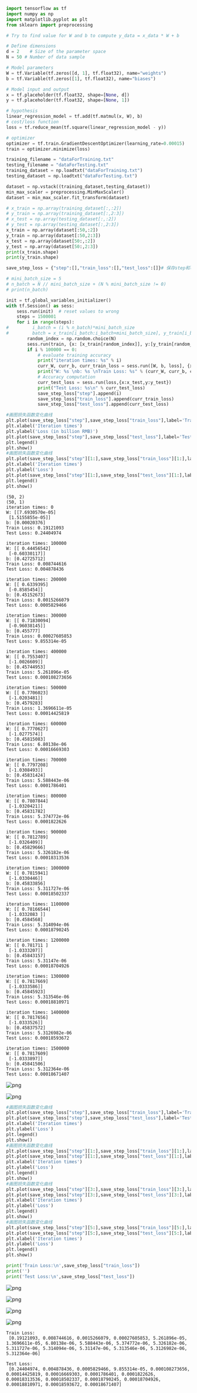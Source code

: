 

```python
import tensorflow as tf
import numpy as np
import matplotlib.pyplot as plt
from sklearn import preprocessing   

# Try to find value for W and b to compute y_data = x_data * W + b  

# Define dimensions
d = 2    # Size of the parameter space
N = 50 # Number of data sample

# Model parameters
W = tf.Variable(tf.zeros([d, 1], tf.float32), name="weights")
b = tf.Variable(tf.zeros([1], tf.float32), name="biases")

# Model input and output
x = tf.placeholder(tf.float32, shape=[None, d])
y = tf.placeholder(tf.float32, shape=[None, 1])

# hypothesis
linear_regression_model = tf.add(tf.matmul(x, W), b)
# cost/loss function
loss = tf.reduce_mean(tf.square(linear_regression_model - y))

# optimizer
optimizer = tf.train.GradientDescentOptimizer(learning_rate=0.00015)
train = optimizer.minimize(loss)

training_filename = "dataForTraining.txt"
testing_filename = "dataForTesting.txt"
training_dataset = np.loadtxt("dataForTraining.txt")
testing_dataset = np.loadtxt("dataForTesting.txt")

dataset = np.vstack((training_dataset,testing_dataset))
min_max_scaler = preprocessing.MinMaxScaler()  
dataset = min_max_scaler.fit_transform(dataset)

# x_train = np.array(training_dataset[:,:2])
# y_train = np.array(training_dataset[:,2:3])
# x_test = np.array(testing_dataset[:,:2])
# y_test = np.array(testing_dataset[:,2:3])
x_train = np.array(dataset[:50,:2])
y_train = np.array(dataset[:50,2:3])
x_test = np.array(dataset[50:,:2])
y_test = np.array(dataset[50:,2:3])
print(x_train.shape)
print(y_train.shape)

save_step_loss = {"step":[],"train_loss":[],"test_loss":[]}# 保存step和loss用于可视化操作

# mini_batch_size = 5
# n_batch = N // mini_batch_size + (N % mini_batch_size != 0)
# print(n_batch)

init = tf.global_variables_initializer()
with tf.Session() as sess:
    sess.run(init)  # reset values to wrong
    steps = 1500001
    for i in range(steps):
#         i_batch = (i % n_batch)*mini_batch_size
#         batch = x_train[i_batch:i_batch+mini_batch_size], y_train[i_batch:i_batch+mini_batch_size]
        random_index = np.random.choice(N)
        sess.run(train, {x: [x_train[random_index]], y:[y_train[random_index]]})
        if i % 100000 == 0:
            # evaluate training accuracy
            print("iteration times: %s" % i)
            curr_W, curr_b, curr_train_loss = sess.run([W, b, loss], {x: x_train, y: y_train})
            print("W: %s \nb: %s \nTrain Loss: %s" % (curr_W, curr_b, curr_train_loss))
            # Accuracy computation
            curr_test_loss = sess.run(loss,{x:x_test,y:y_test})
            print("Test Loss: %s\n" % curr_test_loss)
            save_step_loss["step"].append(i)
            save_step_loss["train_loss"].append(curr_train_loss)
            save_step_loss["test_loss"].append(curr_test_loss)

#画图损失函数变化曲线
plt.plot(save_step_loss["step"],save_step_loss["train_loss"],label='Training Loss')
plt.xlabel('Iteration times')
plt.ylabel('Loss (in billion RMB)')
plt.plot(save_step_loss["step"],save_step_loss["test_loss"],label='Testing Loss')
plt.legend()
plt.show()
#画图损失函数变化曲线
plt.plot(save_step_loss["step"][1:],save_step_loss["train_loss"][1:],label='Training Loss')
plt.xlabel('Iteration times')
plt.ylabel('Loss')
plt.plot(save_step_loss["step"][1:],save_step_loss["test_loss"][1:],label='Testing Loss')
plt.legend()
plt.show()
```

    (50, 2)
    (50, 1)
    iteration times: 0
    W: [[7.6930570e-05]
     [1.5155855e-05]] 
    b: [0.00020376] 
    Train Loss: 0.19121093
    Test Loss: 0.24404974
    
    iteration times: 100000
    W: [[ 0.44456542]
     [-0.60330117]] 
    b: [0.42725712] 
    Train Loss: 0.008744616
    Test Loss: 0.004878436
    
    iteration times: 200000
    W: [[ 0.6339395]
     [-0.8585454]] 
    b: [0.45152673] 
    Train Loss: 0.0015266079
    Test Loss: 0.0005829466
    
    iteration times: 300000
    W: [[ 0.71830094]
     [-0.96038145]] 
    b: [0.455777] 
    Train Loss: 0.00027605853
    Test Loss: 9.855314e-05
    
    iteration times: 400000
    W: [[ 0.7553407]
     [-1.0026609]] 
    b: [0.45744953] 
    Train Loss: 5.261896e-05
    Test Loss: 0.000108273656
    
    iteration times: 500000
    W: [[ 0.7706023]
     [-1.0203481]] 
    b: [0.4579283] 
    Train Loss: 1.3696611e-05
    Test Loss: 0.00014425819
    
    iteration times: 600000
    W: [[ 0.7770627]
     [-1.0277574]] 
    b: [0.45815083] 
    Train Loss: 6.80138e-06
    Test Loss: 0.00016669303
    
    iteration times: 700000
    W: [[ 0.7797208]
     [-1.0308493]] 
    b: [0.45831424] 
    Train Loss: 5.588443e-06
    Test Loss: 0.0001786401
    
    iteration times: 800000
    W: [[ 0.7807844]
     [-1.0320421]] 
    b: [0.45831782] 
    Train Loss: 5.374772e-06
    Test Loss: 0.0001822626
    
    iteration times: 900000
    W: [[ 0.7812789]
     [-1.0326409]] 
    b: [0.45829666] 
    Train Loss: 5.326182e-06
    Test Loss: 0.00018313536
    
    iteration times: 1000000
    W: [[ 0.7815941]
     [-1.0330446]] 
    b: [0.45833856] 
    Train Loss: 5.311727e-06
    Test Loss: 0.00018502337
    
    iteration times: 1100000
    W: [[ 0.78166544]
     [-1.0332083 ]] 
    b: [0.4584568] 
    Train Loss: 5.314094e-06
    Test Loss: 0.00018790245
    
    iteration times: 1200000
    W: [[ 0.781711 ]
     [-1.0333207]] 
    b: [0.45843157] 
    Train Loss: 5.31147e-06
    Test Loss: 0.00018704926
    
    iteration times: 1300000
    W: [[ 0.7817669]
     [-1.0333586]] 
    b: [0.45845923] 
    Train Loss: 5.313546e-06
    Test Loss: 0.00018810971
    
    iteration times: 1400000
    W: [[ 0.7817656]
     [-1.0333526]] 
    b: [0.45837572] 
    Train Loss: 5.3126982e-06
    Test Loss: 0.00018593672
    
    iteration times: 1500000
    W: [[ 0.7817609]
     [-1.0333897]] 
    b: [0.45841506] 
    Train Loss: 5.312364e-06
    Test Loss: 0.00018671407
    



![png](output_0_1.png)



![png](output_0_2.png)



```python
#画图损失函数变化曲线
plt.plot(save_step_loss["step"],save_step_loss["train_loss"],label='Training Loss')
plt.plot(save_step_loss["step"],save_step_loss["test_loss"],label='Testing Loss')
plt.xlabel('Iteration times')
plt.ylabel('Loss')
plt.legend()
plt.show()
#画图损失函数变化曲线
plt.plot(save_step_loss["step"][1:],save_step_loss["train_loss"][1:],label='Training Loss')
plt.plot(save_step_loss["step"][1:],save_step_loss["test_loss"][1:],label='Testing Loss')
plt.xlabel('Iteration times')
plt.ylabel('Loss')
plt.legend()
plt.show()
#画图损失函数变化曲线
plt.plot(save_step_loss["step"][3:],save_step_loss["train_loss"][3:],label='Training Loss')
plt.plot(save_step_loss["step"][3:],save_step_loss["test_loss"][3:],label='Testing Loss')
plt.xlabel('Iteration times')
plt.ylabel('Loss')
plt.legend()
plt.show()
#画图损失函数变化曲线
plt.plot(save_step_loss["step"][5:],save_step_loss["train_loss"][5:],label='Training Loss')
plt.plot(save_step_loss["step"][5:],save_step_loss["test_loss"][5:],label='Testing Loss')
plt.xlabel('Iteration times')
plt.ylabel('Loss')
plt.legend()
plt.show()

print('Train Loss:\n',save_step_loss["train_loss"])
print('')
print('Test Loss:\n',save_step_loss["test_loss"])
```


![png](output_1_0.png)



![png](output_1_1.png)



![png](output_1_2.png)



![png](output_1_3.png)


    Train Loss:
     [0.19121093, 0.008744616, 0.0015266079, 0.00027605853, 5.261896e-05, 1.3696611e-05, 6.80138e-06, 5.588443e-06, 5.374772e-06, 5.326182e-06, 5.311727e-06, 5.314094e-06, 5.31147e-06, 5.313546e-06, 5.3126982e-06, 5.312364e-06]
    
    Test Loss:
     [0.24404974, 0.004878436, 0.0005829466, 9.855314e-05, 0.000108273656, 0.00014425819, 0.00016669303, 0.0001786401, 0.0001822626, 0.00018313536, 0.00018502337, 0.00018790245, 0.00018704926, 0.00018810971, 0.00018593672, 0.00018671407]


